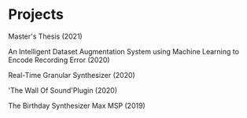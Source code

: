 # Projects
Master's Thesis (2021)

An Intelligent Dataset Augmentation System using Machine Learning to Encode Recording Error (2020)

Real-Time Granular Synthesizer (2020)

'The Wall Of Sound'Plugin (2020)

The Birthday Synthesizer Max MSP (2019)


